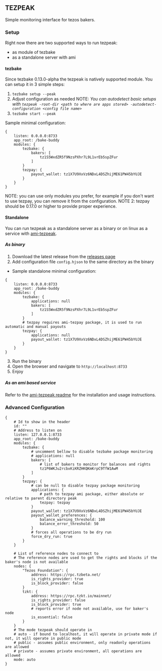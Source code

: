 ## TEZPEAK 

Simple monitoring interface for tezos bakers.

### Setup

Right now there are two supported ways to run tezpeak:
- as module of tezbake
- as a standalone server with ami

#### tezbake

Since tezbake 0.13.0-alpha the tezpeak is natively supported module. You can setup it in 3 simple steps:
1. `tezbake setup --peak`
2. Adjust configuration as needed
NOTE: *You can autodetect basic setups with `tezpeak -root-dir <path to where are apps stored> -autodetect-configuration <config file name>`*
3. `tezbake start --peak`

Sample minimal configuration:
```hjson
{
    listen: 0.0.0.0:8733
    app_root: /bake-buddy
    modules: {
        tezbake: {
            bakers: [
                tz1S5WxdZR5f9NzsPXhr7L9L1vrEb5spZFur
            ]
        }
        tezpay: {
            payout_wallet: tz1X7U9XxVz6NDxL4DSZhijME61PW45bYUJE
        }
    }
}
```

NOTE: you can use only modules you prefer, for example if you don't want to use tezpay, you can remove it from the configuration.
NOTE 2: tezpay should be 0.17.0 or higher to provide proper experience.

#### Standalone

You can run tezpeak as a standalone server as a binary or on linux as a service with [ami-tezpeak](https://github.com/tez-capital/ami-tezpeak).

##### As binary

1. Download the latest release from the [releases page](https://github.com/tez-capital/tezpeak)
2. Add configuration file `config.hjson` to the same directory as the binary
- Sample standalone minimal configuration:
```hjson
{
    listen: 0.0.0.0:8733
    app_root: /bake-buddy
    modules: {
        tezbake: {
            applications: null
            bakers: [
                tz1S5WxdZR5f9NzsPXhr7L9L1vrEb5spZFur
            ]
        }
		# tezpay requires ami-tezpay package, it is used to run automatic and manual payouts
        tezpay: {
            applications: null
            payout_wallet: tz1X7U9XxVz6NDxL4DSZhijME61PW45bYUJE
        }
    }
}
```
3. Run the binary
4. Open the browser and navigate to `http://localhost:8733`
5. Enjoy

##### As an ami based service

Refer to the [ami-tezpeak readme](https://github.com/tez-capital/ami-tezpeak) for the installation and usage instructions.

### Advanced Configuration

```hjson
{
	# Id to show in the header
    id: ""
	# Address to listen on
    listen: 127.0.0.1:8733
    app_root: /bake-buddy
    modules: {
        tezbake: {
			# uncomment bellow to disable tezbake package monitoring
            # applications: null
            bakers: [
				# list of bakers to monitor for balances and rights
                tz1P6WKJu2rcbxKiKRZHKQKmKrpC9TfW1AwM
            ]
        }
        tezpay: {
			# can be null to disable tezpay package monitoring
            applications: {
				# path to tezpay ami package, either absolute or relative to parent directory peak
                tezpay: tezpay
            }
            payout_wallet: tz1X7U9XxVz6NDxL4DSZhijME61PW45bYUJE
            payout_wallet_preferences: {
                balance_warning_threshold: 100
                balance_error_threshold: 50
            }
			# forces all operations to be dry run
            force_dry_run: true
        }
    }
	
	# List of reference nodes to connect to
	# The reference nodes are used to get the rights and blocks if the baker's node is not available
    nodes: {
        "Tezos Foundation": {
            address: https://rpc.tzbeta.net/
            is_rights_provider: true
            is_block_provider: false
        }
        tzkt: {
            address: https://rpc.tzkt.io/mainnet/
            is_rights_provider: false
            is_block_provider: true
	        # reports error if node not available, use for baker's node
            is_essential: false
        }
    }
	# The mode tezpeak should operate in
	# auto - if bound to localhost, it will operate in private mode if not, it will operate in public mode
	# public - assumes public environment, only readonly operations are allowed
	# private - assumes private environment, all operations are allowed
    mode: auto
}
``` 
